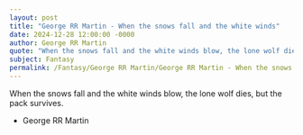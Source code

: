 ```yaml
---
layout: post
title: "George RR Martin - When the snows fall and the white winds"
date: 2024-12-28 12:00:00 -0000
author: George RR Martin
quote: "When the snows fall and the white winds blow, the lone wolf dies, but the pack survives."
subject: Fantasy
permalink: /Fantasy/George RR Martin/George RR Martin - When the snows fall and the white winds
---
```


When the snows fall and the white winds blow, the lone wolf dies, but the pack survives.

- George RR Martin
